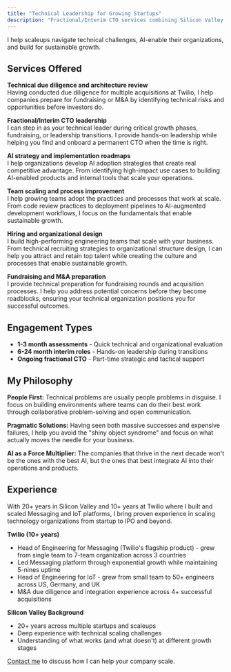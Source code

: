 ```yaml
---
title: "Technical Leadership for Growing Startups"
description: "Fractional/Interim CTO services combining Silicon Valley strategic experience with hands-on execution"
---
```


I help scaleups navigate technical challenges, AI-enable their organizations, and build for sustainable growth.

## Services Offered

**Technical due diligence and architecture review**  
Having conducted due diligence for multiple acquisitions at Twilio, I help companies prepare for fundraising or M&A by identifying technical risks and opportunities before investors do.

**Fractional/Interim CTO leadership**  
I can step in as your technical leader during critical growth phases, fundraising, or leadership transitions. I provide hands-on leadership while helping you find and onboard a permanent CTO when the time is right.

**AI strategy and implementation roadmaps**  
I help organizations develop AI adoption strategies that create real competitive advantage. From identifying high-impact use cases to building AI-enabled products and internal tools that scale your operations.

**Team scaling and process improvement**  
I help growing teams adopt the practices and processes that work at scale. From code review practices to deployment pipelines to AI-augmented development workflows, I focus on the fundamentals that enable sustainable growth.

**Hiring and organizational design**  
I build high-performing engineering teams that scale with your business. From technical recruiting strategies to organizational structure design, I can help you attract and retain top talent while creating the culture and processes that enable sustainable growth.

**Fundraising and M&A preparation**  
I provide technical preparation for fundraising rounds and acquisition processes. I help you address potential concerns before they become roadblocks, ensuring your technical organization positions you for successful outcomes.

## Engagement Types

- **1-3 month assessments** - Quick technical and organizational evaluation
- **6-24 month interim roles** - Hands-on leadership during transitions
- **Ongoing fractional CTO** - Part-time strategic and tactical support

## My Philosophy

**People First:** Technical problems are usually people problems in disguise. I focus on building environments where teams can do their best work through collaborative problem-solving and open communication.

**Pragmatic Solutions:** Having seen both massive successes and expensive failures, I help you avoid the "shiny object syndrome" and focus on what actually moves the needle for your business.

**AI as a Force Multiplier:** The companies that thrive in the next decade won't be the ones with the best AI, but the ones that best integrate AI into their operations and products.

## Experience

With 20+ years in Silicon Valley and 10+ years at Twilio where I built and scaled Messaging and IoT platforms, I bring proven experience in scaling technology organizations from startup to IPO and beyond.

**Twilio (10+ years)**
- Head of Engineering for Messaging (Twilio's flagship product) - grew from single team to 7-team organization across 3 countries
- Led Messaging platform through exponential growth while maintaining 5-nines uptime
- Head of Engineering for IoT - grew from small team to 50+ engineers across US, Germany, and UK
- M&A due diligence and integration experience across 4+ successful acquisitions

**Silicon Valley Background**
- 20+ years across multiple startups and scaleups
- Deep experience with technical scaling challenges
- Understanding of what works (and what doesn't) at different growth stages

[Contact me](mailto:contact@aiscale.no) to discuss how I can help your company scale.